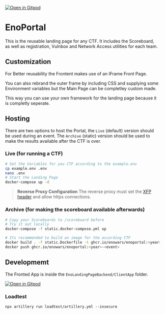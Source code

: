 [![Open in Gitpod](https://gitpod.io/button/open-in-gitpod.svg)](https://gitpod.io/#https://github.com/enowars/EnoLandingPage)

# EnoPortal

This is the reusable landing page for any CTF. It includes the Scoreboard, as well as registration, Vulnbox and Network Access utilities for each team.

## Customization

For Better reusability the Frontent makes use of an IFrame Front Page.

You can also rebrand the outer frame by including CSS and supplying some Environment variables but the Main Page can be completley custom made.

This way you can use your own framework for the landing page because it is completly seperate.

## Hosting

There are two options to host the Portal, the `Live` (default) version should be used during an event. The `Archive` (static) version should be used to make the results available after the CTF is over.

### Live (for running a CTF)

```bash
# Set the Variables for you CTF according to the example.env
cp example.env .env
nano .env
# Start the Landing Page
docker-compose up -d
```

> **Reverse Proxy Configuration**
> The reverse proxy must set the [XFP header](https://developer.mozilla.org/en-US/docs/Web/HTTP/Headers/X-Forwarded-Proto) and allow https connections.

### Archive (for making the scoreboard available afterwards)

```bash
# Copy your Scoreboards to /scoreboard before
# Try it out locally
docker-compose -f static.docker-compose.yml up

# Its recommended to build an image for the according CTF
docker build . -f static.Dockerfile -t ghcr.io/enowars/enoportal:<year>-<event>
docker push ghcr.io/enowars/enoportal:<year>-<event>
```

## Developmemt

The Fronted App is inside the `EnoLandingPageBackend/ClientApp` folder.

[![Open in Gitpod](https://gitpod.io/button/open-in-gitpod.svg)](https://gitpod.io/#https://github.com/enowars/EnoLandingPage)


### Loadtest

`npx artillery run loadtest/artillery.yml --insecure`